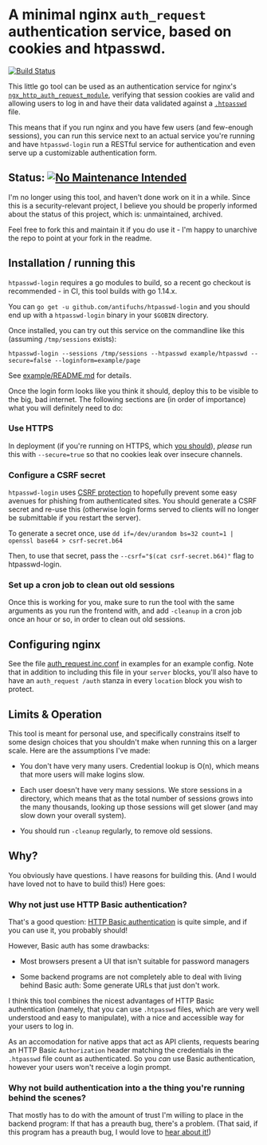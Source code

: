 # A minimal nginx `auth_request` authentication service, based on cookies and htpasswd.
[![Build Status](https://travis-ci.org/antifuchs/htpasswd-login.svg?branch=master)](https://travis-ci.org/antifuchs/htpasswd-login)

This little go tool can be used as an authentication service for
nginx's
[`ngx_http_auth_request_module`](http://nginx.org/en/docs/http/ngx_http_auth_request_module.html),
verifying that session cookies are valid and allowing users to log in
and have their data validated against
a
[`.htpasswd`](https://httpd.apache.org/docs/current/programs/htpasswd.html) file.

This means that if you run nginx and you have few users (and
few-enough sessions), you can run this service next to an actual
service you're running and have `htpasswd-login` run a RESTful service
for authentication and even serve up a customizable authentication
form.

## Status: [![No Maintenance Intended](http://unmaintained.tech/badge.svg)](http://unmaintained.tech/)

I'm no longer using this tool, and haven't done work on it in a while. Since this is a security-relevant project, I believe you should be properly informed about the status of this project, which is: unmaintained, archived.

Feel free to fork this and maintain it if you do use it - I'm happy to unarchive the repo to point at your fork in the readme.

## Installation / running this

`htpasswd-login` requires a go modules to build, so a recent go
checkout is recommended - in CI, this tool builds with go 1.14.x.

You can `go get -u github.com/antifuchs/htpasswd-login` and you should
end up with a `htpasswd-login` binary in your `$GOBIN` directory.

Once installed, you can try out this service on the commandline like this (assuming `/tmp/sessions` exists):

`htpasswd-login --sessions /tmp/sessions --htpasswd example/htpasswd --secure=false --loginform=example/page`

See [example/README.md](example/README.md) for details.

Once the login form looks like you think it should, deploy this to be
visible to the big, bad internet. The following sections are (in order
of importance) what you will definitely need to do:

### Use HTTPS

In deployment (if you're running on HTTPS, which [you
should](https://letsencrypt.org)), *please* run this with
`--secure=true` so that no cookies leak over insecure channels.

### Configure a CSRF secret

`htpasswd-login` uses [CSRF
protection](https://blog.codinghorror.com/preventing-csrf-and-xsrf-attacks/)
to hopefully prevent some easy avenues for phishing from authenticated
sites. You should generate a CSRF secret and re-use this (otherwise
login forms served to clients will no longer be submittable if you
restart the server).

To generate a secret once, use
`dd if=/dev/urandom bs=32 count=1 | openssl base64 > csrf-secret.b64`

Then, to use that secret, pass the `--csrf="$(cat csrf-secret.b64)"`
flag to htpasswd-login.

### Set up a cron job to clean out old sessions

Once this is working for you, make sure to run the tool with the same
arguments as you run the frontend with, and add `-cleanup` in a cron
job once an hour or so, in order to clean out old sessions.

## Configuring nginx

See the file [auth_request.inc.conf](example/auth_request.inc.conf)
in examples for an example config. Note that in addition to including
this file in your `server` blocks, you'll also have to have an
`auth_request /auth` stanza in every `location` block you wish to
protect.

## Limits & Operation

This tool is meant for personal use, and specifically constrains
itself to some design choices that you shouldn't make when running
this on a larger scale. Here are the assumptions I've made:

* You don't have very many users. Credential lookup is O(n), which
  means that more users will make logins slow.

* Each user doesn't have very many sessions. We store sessions in a
  directory, which means that as the total number of sessions grows
  into the many thousands, looking up those sessions will get slower
  (and may slow down your overall system).

* You should run `-cleanup` regularly, to remove old sessions.


## Why?

You obviously have questions. I have reasons for building this. (And I
would have loved not to have to build this!) Here goes:

### Why not just use HTTP Basic authentication?

That's a good
question:
[HTTP Basic authentication](https://en.wikipedia.org/wiki/Basic_access_authentication) is
quite simple, and if you can use it, you probably should!

However, Basic auth has some drawbacks:

* Most browsers present a UI that isn't suitable for password managers

* Some backend programs are not completely able to deal with living
  behind Basic auth: Some generate URLs that just don't work.

I think this tool combines the nicest advantages of HTTP Basic
authentication (namely, that you can use `.htpasswd` files, which are
very well understood and easy to manipulate), with a nice and
accessible way for your users to log in.

As an accomodation for native apps that act as API clients, requests
bearing an HTTP Basic `Authorization` header matching the credentials
in the `.htpasswd` file count as authenticated. So you *can* use Basic
authentication, however your users won't receive a login prompt.

### Why not build authentication into a the thing you're running behind the scenes?

That mostly has to do with the amount of trust I'm willing to place in
the backend program: If that has a preauth bug, there's a
problem. (That said, if this program has a preauth bug, I would love
to [hear about it!](./CONTRIBUTING.md))
